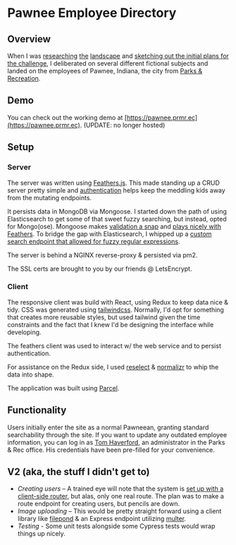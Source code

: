 # Pawnee Employee Directory

## Overview

When I was [researching](https://github.com/natotthomer/postlightproject) [the](https://github.com/jjcav84/employee-challenge) [landscape](https://github.com/nkarnick/employee-directory) and [sketching out the initial plans for the challenge](sketch.jpg), I deliberated on several different fictional subjects and landed on the employees of Pawnee, Indiana, the city from [Parks & Recreation](https://www.nbc.com/parks-and-recreation).

## Demo

You can check out the working demo at [https://pawnee.prmr.ec](https://pawnee.prmr.ec). (UPDATE: no longer hosted)

## Setup

### Server

The server was written using [Feathers.js](https://feathersjs.com). This made standing up a CRUD server pretty simple and [authentication](https://docs.feathersjs.com/api/authentication/server.html) helps keep the meddling kids away from the mutating endpoints.

It persists data in MongoDB via Mongoose. I started down the path of using Elasticsearch to get some of that sweet fuzzy searching, but instead, opted for Mongo(ose). Mongoose makes [validation a snap](https://github.com/Meandmybadself/pawnee-employee-directory/blob/master/server/src/models/users.model.js) and [plays nicely with Feathers](https://github.com/feathersjs-ecosystem/feathers-mongoose). To bridge the gap with Elasticsearch, I whipped up a [custom search endpoint that allowed for fuzzy regular expressions](https://github.com/Meandmybadself/pawnee-employee-directory/blob/master/server/src/services/users/users.hooks.js#L8).

The server is behind a NGINX reverse-proxy & persisted via pm2.

The SSL certs are brought to you by our friends @ LetsEncrypt.

### Client

The responsive client was build with React, using Redux to keep data nice & tidy. CSS was generated using [tailwindcss](https://tailwindcss.com). Normally, I'd opt for something that creates more reusable styles, but used tailwind given the time constraints and the fact that I knew I'd be designing the interface while developing.

The feathers client was used to interact w/ the web service and to persist authentication.

For assistance on the Redux side, I used [reselect](https://www.npmjs.com/package/reselect) & [normalizr](https://github.com/paularmstrong/normalizr) to whip the data into shape.

The application was built using [Parcel](https://parceljs.org/).

## Functionality

Users initially enter the site as a normal Pawneean, granting standard searchability through the site. If you want to update any outdated employee information, you can log in as [Tom Haverford](https://en.wikipedia.org/wiki/Tom_Haverford), an administrator in the Parks & Rec office. His credentials have been pre-filled for your convenience.

## V2 (aka, the stuff I didn't get to)

* *Creating users* – A trained eye will note that the system is [set up with a client-side router](https://github.com/Meandmybadself/pawnee-employee-directory/blob/master/client/src/routes/index.jsx), but alas, only one real route. The plan was to make a route endpoint for creating users, but pencils are down.
* *Image uploading* – This would be pretty straight forward using a client library like [filepond](https://github.com/pqina/react-filepond) & an Express endpoint utilizing [multer](https://github.com/expressjs/multer).
* *Testing* - Some unit tests alongside some Cypress tests would wrap things up nicely.
